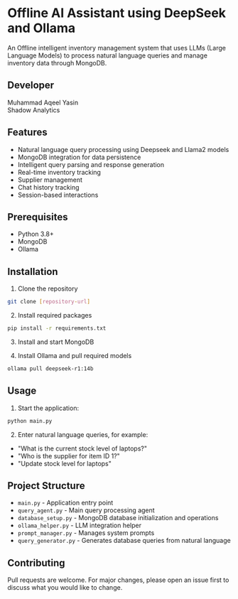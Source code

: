 # Offline AI Assistant using DeepSeek and Ollama

An Offline intelligent inventory management system that uses LLMs (Large Language Models) to process natural language queries and manage inventory data through MongoDB.

## Developer
Muhammad Aqeel Yasin  
Shadow Analytics

## Features
- Natural language query processing using Deepseek and Llama2 models
- MongoDB integration for data persistence
- Intelligent query parsing and response generation
- Real-time inventory tracking
- Supplier management
- Chat history tracking
- Session-based interactions

## Prerequisites
- Python 3.8+
- MongoDB
- Ollama

## Installation

1. Clone the repository
```bash
git clone [repository-url]
```

2. Install required packages
```bash
pip install -r requirements.txt
```

3. Install and start MongoDB

4. Install Ollama and pull required models
```bash
ollama pull deepseek-r1:14b
```

## Usage

1. Start the application:
```bash
python main.py
```

2. Enter natural language queries, for example:
- "What is the current stock level of laptops?"
- "Who is the supplier for item ID 1?"
- "Update stock level for laptops"

## Project Structure
- `main.py` - Application entry point
- `query_agent.py` - Main query processing agent
- `database_setup.py` - MongoDB database initialization and operations
- `ollama_helper.py` - LLM integration helper
- `prompt_manager.py` - Manages system prompts
- `query_generator.py` - Generates database queries from natural language


## Contributing
Pull requests are welcome. For major changes, please open an issue first to discuss what you would like to change.